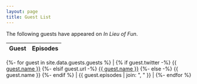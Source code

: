 ```yaml
---
layout: page
title: Guest List
---
```


The following guests have appeared on *In Lieu of Fun*.

| Guest | Episodes |
|-------|----------|
{%- for guest in site.data.guests.guests %}
| {% if guest.twitter -%}
    <a href="https://twitter.com/{{ guest.twitter }}">{{ guest.name }}</a>
  {%- elsif guest.url -%}
    <a href="{{ guest.url }}">{{ guest.name }}</a>
  {%- else -%}
    {{ guest.name }}
  {%- endif %} | {{ guest.episodes | join: ", " }} |
{%- endfor %}
